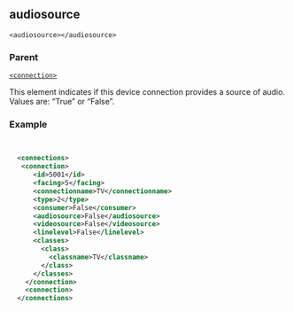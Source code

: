 ## audiosource

`<audiosource></audiosource>`


### Parent

[`<connection>`][1]


This element indicates if this device connection provides a source of audio. Values are: “True” or “False”.


### Example

```xml


  <connections>
   <connection>
      <id>5001</id>
      <facing>5</facing>
      <connectionname>TV</connectionname>
      <type>2</type>
      <consumer>False</consumer>
      <audiosource>False</audiosource>
      <videosource>False</videosource>
      <linelevel>False</linelevel>
      <classes>
        <class>
          <classname>TV</classname>
        </class>
      </classes>
    </connection>
    <connection>
  </connections>
```

[1]:	https://snap-one.github.io/docs-driverworks-xml/#connection